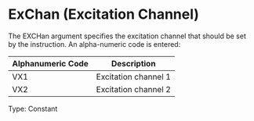 # ExChan (Excitation Channel)

The EXCHan argument specifies the excitation channel that should be set by the instruction. An alpha-numeric code is entered:

| Alphanumeric Code | Description          |
| ----------------- | -------------------- |
| VX1               | Excitation channel 1 |
| VX2               | Excitation channel 2 |

Type: Constant
